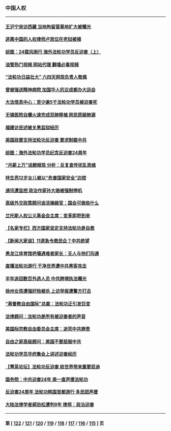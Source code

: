 ### 中国人权
---
#### [王沪宁突访西藏 当地拘留营基地扩大被曝光](../../pages/ncid278/n14043963.md?07301245) 
#### [逃离中国的人权律师卢思位在老挝被捕](../../pages/ncid278/n14043849.md?07301245) 
#### [组图：24载风雨行 海外法轮功学员反迫害（上）](../../pages/ncid278/n14031583.md?07301245) 
#### [油管热门视频 网站代理 翻墙必看视频](http://138.2.39.72:81/youtube.html?epic-marker?07301245)
#### [“法轮功日益壮大” 六四天网现负责人敬佩](../../pages/ncid278/n14043464.md?07301245) 
#### [曾被强送精神病院 加国华人抗议成都办大运会](../../pages/ncid278/n14043386.md?07301245) 
#### [大法信息中心：至少逾5千法轮功学员被迫害死](../../pages/ncid278/n14043255.md?07301245) 
#### [无锡医院自爆火速完成双肺移植 网民质疑肺源](../../pages/ncid278/n14041831.md?07301245) 
#### [福建访民述被关黑监狱经历](../../pages/ncid278/n14042942.md?07301245) 
#### [美国政要支持法轮功反迫害 要求制裁中共](../../pages/ncid278/n14042656.md?07301245) 
#### [组图：海外法轮功学员纪念反迫害24周年](../../pages/ncid278/n14037675.md?07301245) 
#### [“月薪上万”话题频现 分析：反复宣传扰乱思维](../../pages/ncid278/n14042204.md?07301245) 
#### [林生亮12岁女儿被以“危害国家安全”边控](../../pages/ncid278/n14042116.md?07301245) 
#### [通讯遭监控 政治作家孙大骆被强制停机](../../pages/ncid278/n14041804.md?07301245) 
#### [高级外交政策顾问谈活摘器官：国会可做些什么](../../pages/ncid278/n14041396.md?07301245) 
#### [兰托斯人权公义基金会主席：变革即将到来](../../pages/ncid278/n14041358.md?07301245) 
#### [【名家专栏】西方国家坚定支持法轮功是自救](../../pages/ncid278/n14041000.md?07301245) 
#### [【新闻大家谈】11道急令救民企？中共绝望](../../pages/ncid278/n14040944.md?07301245) 
#### [黑龙江体育馆坍塌遇难者家长：无人与他们沟通](../../pages/ncid278/n14040699.md?07301245) 
#### [直播法轮功游行 干净世界遭中共黑客攻击](../../pages/ncid278/n14039822.md?07301245) 
#### [半年追回数百外逃人员 中共跨境执法曝光](../../pages/ncid278/n14039923.md?07301245) 
#### [徐州女孩遭强奸险被杀 上访举报遭警方打击](../../pages/ncid278/n14039644.md?07301245) 
#### [“基督教自由国际”总裁：法轮功正引发巨变](../../pages/ncid278/n14039180.md?07301245) 
#### [法律顾问：法轮功是所有被迫害者的声音](../../pages/ncid278/n14039151.md?07301245) 
#### [美国际宗教自由委员会主席：追究中共罪责](../../pages/ncid278/n14039122.md?07301245) 
#### [自由之家高级顾问：美国不要屈服中共](../../pages/ncid278/n14039120.md?07301245) 
#### [法轮功学员华府集会上讲述迫害经历](../../pages/ncid278/n14039115.md?07301245) 
#### [【菁英论坛】法轮功反迫害 给世界带来重要启迪](../../pages/ncid278/n14038884.md?07301245) 
#### [国务院：中共迫害24年 美一直声援法轮功](../../pages/ncid278/n14038806.md?07301245) 
#### [反迫害24周年 法轮功韩国首都游行 多民团声援](../../pages/ncid278/n14038512.md?07301245) 
#### [大陆法律学者郝劲松遭判9年 律师：政治迫害](../../pages/ncid278/n14038452.md?07301245) 

---
#### 第 [ [122](./122.md?07301245) / [121](./121.md?07301245) / [120](./120.md?07301245) / [119](./119.md?07301245) / [118](./118.md?07301245) / [117](./117.md?07301245) / [116](./116.md?07301245) / [115](./115.md?07301245) ] 页
